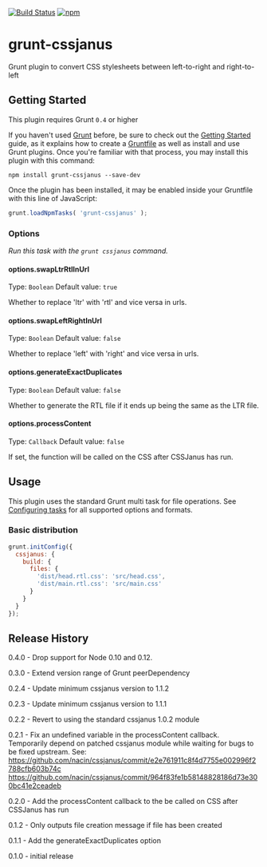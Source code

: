 [![Build Status](https://travis-ci.org/cssjanus/grunt-cssjanus.svg?branch=master)](https://travis-ci.org/cssjanus/grunt-cssjanus) [![npm](https://img.shields.io/npm/v/grunt-cssjanus.svg?style=flat)](https://www.npmjs.com/package/grunt-cssjanus)

# grunt-cssjanus

Grunt plugin to convert CSS stylesheets between left-to-right and right-to-left

## Getting Started
This plugin requires Grunt `0.4` or higher

If you haven't used [Grunt](https://gruntjs.com/) before, be sure to check out the [Getting Started](https://gruntjs.com/getting-started) guide, as it explains how to create a [Gruntfile](https://gruntjs.com/sample-gruntfile) as well as install and use Grunt plugins. Once you're familiar with that process, you may install this plugin with this command:

```shell
npm install grunt-cssjanus --save-dev
```

Once the plugin has been installed, it may be enabled inside your Gruntfile with this line of JavaScript:

```js
grunt.loadNpmTasks( 'grunt-cssjanus' );
```

### Options
_Run this task with the `grunt cssjanus` command._

#### options.swapLtrRtlInUrl
Type: `Boolean`
Default value: `true`

Whether to replace 'ltr' with 'rtl' and vice versa in urls.

#### options.swapLeftRightInUrl
Type: `Boolean`
Default value: `false`

Whether to replace 'left' with 'right' and vice versa in urls.

#### options.generateExactDuplicates
Type: `Boolean`
Default value: `false`

Whether to generate the RTL file if it ends up being the same as the LTR file.

#### options.processContent
Type: `Callback`
Default value: `false`

If set, the function will be called on the CSS after CSSJanus has run.

## Usage

This plugin uses the standard Grunt multi task for file operations. See [Configuring tasks](https://gruntjs.com/configuring-tasks#task-configuration-and-targets) for all supported options and formats.

### Basic distribution
```js
grunt.initConfig({
  cssjanus: {
    build: {
      files: {
      	'dist/head.rtl.css': 'src/head.css',
      	'dist/main.rtl.css': 'src/main.css'
      }
    }
  }
});
```

## Release History

0.4.0 - Drop support for Node 0.10 and 0.12.

0.3.0 - Extend version range of Grunt peerDependency

0.2.4 - Update minimum cssjanus version to 1.1.2

0.2.3 - Update minimum cssjanus version to 1.1.1

0.2.2 - Revert to using the standard cssjanus 1.0.2 module

0.2.1 - Fix an undefined variable in the processContent callback.
		Temporarily depend on patched cssjanus module while waiting for bugs to be fixed upstream. See:
			https://github.com/nacin/cssjanus/commit/e2e761911c8f4d7755e002996f2788cfb603b74c
			https://github.com/nacin/cssjanus/commit/964f83fe1b58148828186d73e300bc41e2ceadeb


0.2.0 - Add the processContent callback to the be called on CSS after CSSJanus has run

0.1.2 - Only outputs file creation message if file has been created

0.1.1 - Add the generateExactDuplicates option

0.1.0 - initial release
